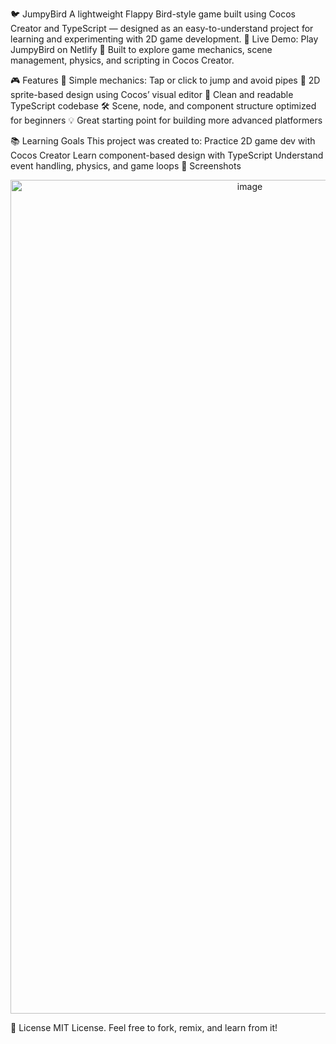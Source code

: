 🐦 JumpyBird
  A lightweight Flappy Bird-style game built using Cocos Creator and TypeScript — designed as an easy-to-understand project for learning and experimenting with 2D game development.
    🔗 Live Demo: Play JumpyBird on Netlify
    🧠 Built to explore game mechanics, scene management, physics, and scripting in Cocos Creator.
    
🎮 Features
    🧱 Simple mechanics: Tap or click to jump and avoid pipes
    🎨 2D sprite-based design using Cocos’ visual editor
    🧠 Clean and readable TypeScript codebase
    🛠️ Scene, node, and component structure optimized for beginners
    💡 Great starting point for building more advanced platformers

📚 Learning Goals
This project was created to:
    Practice 2D game dev with Cocos Creator
    Learn component-based design with TypeScript
    Understand event handling, physics, and game loops
📸 Screenshots
<p align="center">
  <img width="750" height="1334" alt="image" src="https://github.com/user-attachments/assets/95722943-83a0-4dce-a148-52c9592cbfc7" />
</p>
📄 License
  MIT License. Feel free to fork, remix, and learn from it!
